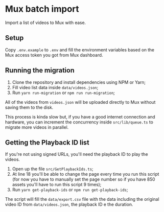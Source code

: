 # Mux batch import

Import a list of videos to Mux with ease.

## Setup

Copy `.env.example` to `.env` and fill the environment variables based on the Mux access token you got from Mux dashboard.

## Running the migration

1. Clone the repository and install dependencies using NPM or Yarn;
2. Fill video list data inside `data/videos.json`;
3. Run `yarn run-migration` or `npm run run-migration`;

All of the videos from `videos.json` will be uploaded directly to Mux without saving them to the disk.

This process is kinda slow but, if you have a good internet connection and hardware, you can increment the concurrency inside `src/lib/queue.ts` to migrate more videos in parallel.

## Getting the Playback ID list

If you're not using signed URLs, you'll need the playback ID to play the videos.

1. Open up the file `src/GetPlaybackIds.ts`;
2. At line 18 you'll be able to change the page every time you run this script (for now you have to manually set the page number so if you have 850 assets you'll have to run this script 9 times);
3. Run `yarn get-playback-ids` or `npm run get-playback-ids`;

The script will fill the `data/export.csv` file with the data including the original video ID from `data/videos.json`, the playback ID e the duration.

